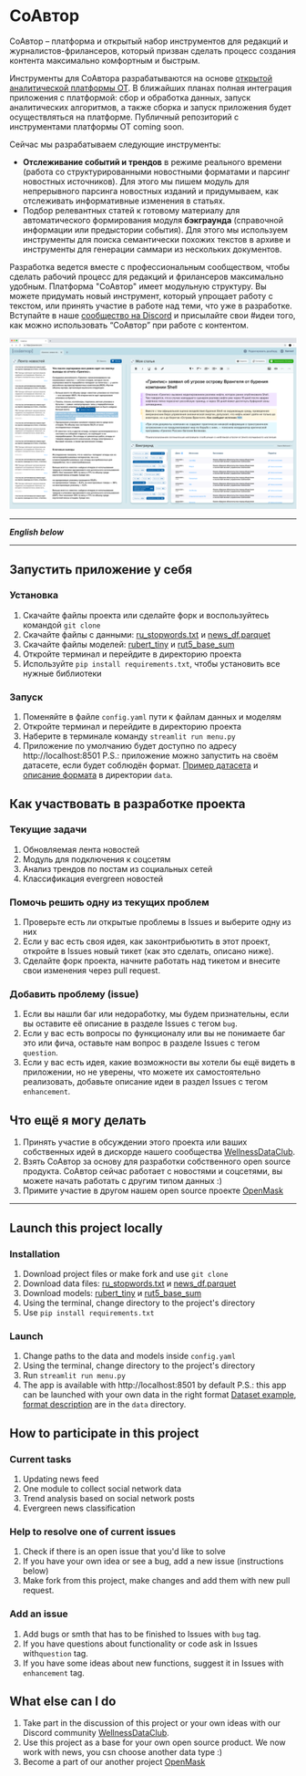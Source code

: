 # СоАвтор
СоАвтор – платформа и открытый набор инструментов для редакций и журналистов-фрилансеров, который призван сделать процесс создания контента максимально комфортным и быстрым.  

Инструменты для СоАвтора разрабатываются на основе [открытой аналитической платформы OT](https://ot-platform.ru/). 
В ближайших планах полная интеграция приложения с платформой: сбор и обработка данных, запуск аналитических алгоритмов, а также сборка и запуск приложения будет осуществляться на платформе.
Публичный репозиторий с инструментами платформы OT coming soon.

Сейчас мы разрабатываем следующие инструменты: 
* **Отслеживание событий и трендов** в режиме реального времени (работа со структурированными новостными форматами и парсинг новостных источников). Для этого мы пишем модуль для непрерывного парсинга новостных изданий и придумываем, как отслеживать информативные изменения в статьях.
* Подбор релевантных статей к готовому материалу для автоматического формирования модуля **бэкграунда** (справочной информации или предыстории события). Для этого мы используем инструменты для поиска семантически похожих текстов в архиве и инструменты для генерации саммари из нескольких документов.

Разработка ведется вместе с профессиональным сообществом, чтобы сделать рабочий процесс для редакций и фрилансеров максимально удобным.
Платформа "СоАвтор" имеет модульную структуру. Вы можете придумать новый инструмент, который упрощает работу с текстом, или принять участие в работе над теми, что уже в разработке. 
Вступайте в наше [сообщество на Discord](https://discord.com/invite/qzYk2ErsME) и присылайте свои #идеи того, как можно использовать “СоАвтор” при работе с контентом.

![СоАвтор интерфейс](main_pic.png)

***
***English below***
***

## Запустить приложение у себя

### Установка
1. Скачайте файлы проекта или сделайте форк и воспользуйтесь командой `git clone`
2. Скачайте файлы с данными: [ru_stopwords.txt](https://drive.google.com/file/d/1zoPSpUM_IOp62uypMNAPgnn4y3wgQYKW/view?usp=sharing) и [news_df.parquet](https://drive.google.com/file/d/1rc1khN5DmwF0xeY73iHWOp1UlqxtLpx_/view?usp=sharing)
3. Скачайте файлы моделей: [rubert_tiny](https://drive.google.com/drive/folders/16uQsVX6e5HtjoPH1P0lcKPl1zJLe7Bra?usp=sharing) и [rut5_base_sum](https://drive.google.com/drive/folders/1Q2UjRFwQTkHHiF8yxJtc2AO1UYtDuViG?usp=sharing)
4. Откройте терминал и перейдите в директорию проекта
5. Используйте `pip install requirements.txt`, чтобы установить все нужные библиотеки

### Запуск
1. Поменяйте в файле `config.yaml` пути к файлам данных и моделям
2. Откройте терминал и перейдите в директорию проекта
3. Наберите в терминале команду `streamlit run menu.py`
4. Приложение по умолчанию будет доступно по адресу http://localhost:8501
P.S.: приложение можно запустить на своём датасете, если будет соблюдён формат. [Пример датасета](data/data_sample.parquet) и [описание формата](data/data_description.md) в директории `data`.


## Как участвовать в разработке проекта

### Текущие задачи
1. Обновляемая лента новостей
2. Модуль для подключения к соцсетям
3. Анализ трендов по постам из социальных сетей
4. Классификация evergreen новостей

### Помочь решить одну из текущих проблем
1. Проверьте есть ли открытые проблемы в Issues и выберите одну из них
2. Если у вас есть своя идея, как законтрибьютить в этот проект, откройте в Issues новый тикет (как это сделать, описано ниже).
3. Сделайте форк проекта, начните работать над тикетом и внесите свои изменения через pull request.

### Добавить проблему (issue)
1. Если вы нашли баг или недоработку, мы будем признательны, если вы оставите её описание в разделе Issues с тегом `bug`.
2. Если у вас есть вопросы по функционалу или вы не понимаете баг это или фича, оставьте нам вопрос в разделе Issues с тегом `question`.
3. Если у вас есть идея, какие возможности вы хотели бы ещё видеть в приложении, но не уверены, что можете их самостоятельно реализовать, добавьте описание идеи в раздел Issues с тегом `enhancement`.

## Что ещё я могу делать
1. Принять участие в обсуждении этого проекта или ваших собственных идей в дискорде нашего сообщества [WellnessDataClub](https://welldata.club/).
2. Взять СоАвтор за основу для разработки собственного open source продукта. СоАвтор сейчас работает с новостями и соцсетями, вы можете начать работать с другим типом данных :)
3. Примите участие в другом нашем open source проекте [OpenMask](https://github.com/ISGNeuroTeam/OpenMask)

***

## Launch this project locally

### Installation
1. Download project files or make fork and use `git clone`
2. Download data files: [ru_stopwords.txt](https://drive.google.com/file/d/1zoPSpUM_IOp62uypMNAPgnn4y3wgQYKW/view?usp=sharing) и [news_df.parquet](https://drive.google.com/file/d/1rc1khN5DmwF0xeY73iHWOp1UlqxtLpx_/view?usp=sharing)
3. Download models: [rubert_tiny](https://drive.google.com/drive/folders/16uQsVX6e5HtjoPH1P0lcKPl1zJLe7Bra?usp=sharing) и [rut5_base_sum](https://drive.google.com/drive/folders/1Q2UjRFwQTkHHiF8yxJtc2AO1UYtDuViG?usp=sharing)
4. Using the terminal, change directory to the project's directory
5. Use `pip install requirements.txt`

### Launch
1. Change paths to the data and models inside `config.yaml`
2. Using the terminal, change directory to the project's directory
3. Run `streamlit run menu.py`
4. The app is available with http://localhost:8501 by default
P.S.: this app can be launched with your own data in the right format [Dataset example](data/data_sample.parquet), [format description](data/data_description.md) are in the `data` directory.


## How to participate in this project

### Current tasks
1. Updating news feed
2. One module to collect social network data
3. Trend analysis based on social network posts 
4. Evergreen news classification

### Help to resolve one of current issues 
1. Check if there is an open issue that you'd like to solve
2. If you have your own idea or see a bug, add a new issue (instructions below) 
3. Make fork from this project, make changes and add them with new pull request.

### Add an issue
1. Add bugs or smth that has to be finished to Issues with `bug` tag.
2. If you have questions about functionality or code ask in Issues with`question` tag.
3. If you have some ideas about new functions, suggest it in Issues with `enhancement` tag.

## What else can I do
1. Take part in the discussion of this project or your own ideas with our Discord community [WellnessDataClub](https://welldata.club/).
2. Use this project as a base for your own open source product. We now work with news, you csn choose another data type :)
3. Become a part of our another project [OpenMask](https://github.com/ISGNeuroTeam/OpenMask)